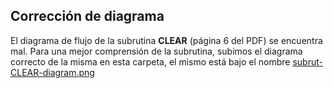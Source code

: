 ## Corrección de diagrama
El diagrama de flujo de la subrutina **CLEAR** (página 6 del PDF) se encuentra mal. Para una mejor comprensión de la subrutina, subimos el diagrama correcto de la misma en esta carpeta, el mismo está bajo el nombre [subrut-CLEAR-diagram.png](https://github.com/Rafdal/itba-introcom-tp5/blob/main/subrut-CLEAR-diagram.png)
